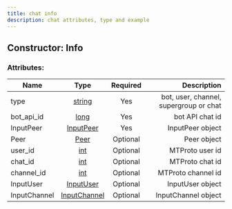 ```yaml
---
title: chat info
description: chat attributes, type and example
---
```

## Constructor: Info  



### Attributes:

| Name     |    Type       | Required |Description|
|----------|:-------------:|:--------:|----------:|
|type|[string](API_docs/types/string.md) | Yes|bot, user, channel, supergroup or chat|
|bot\_api\_id|[long](API_docs/types/long.md) | Yes|bot API chat id|
|InputPeer|[InputPeer](API_docs/types/InputPeer.md) | Yes|InputPeer object|
|Peer|[Peer](API_docs/types/Peer.md) | Optional|Peer object|
|user\_id|[int](API_docs/types/int.md) | Optional|MTProto user id|
|chat\_id|[int](API_docs/types/int.md) | Optional|MTProto chat id|
|channel\_id|[int](API_docs/types/int.md) | Optional|MTProto channel id|
|InputUser|[InputUser](API_docs/types/InputUser.md) | Optional|InputUser object|
|InputChannel|[InputChannel](API_docs/types/InputChannel.md) | Optional|InputChannel object|


